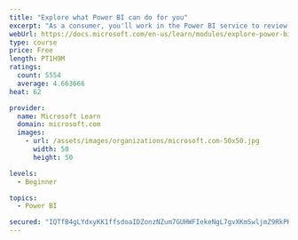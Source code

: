 ```yaml
---
title: "Explore what Power BI can do for you"
excerpt: "As a consumer, you'll work in the Power BI service to review and interact with content that has been shared with you. This module provides the foundational information that you need to work effectively in the Power BI service."
webUrl: https://docs.microsoft.com/en-us/learn/modules/explore-power-bi-service/
type: course
price: Free
length: PT1H9M
ratings:
  count: 5554
  average: 4.663666
heat: 62

provider:
  name: Microsoft Learn
  domain: microsoft.com
  images:
    - url: /assets/images/organizations/microsoft.com-50x50.jpg
      width: 50
      height: 50

levels:
  - Beginner

topics:
  - Power BI

secured: "IQTfB4gLYdxyKK1ffsdoaIDZonzNZum7GUHWFIekeNgL7gvXKmSwljmZ9RkPK5Ld1YvN3obDl/ELIZeldTy8bpNSlrcIAsNhWBVeZFKMOau8oP2QIJmpovASGI1tzjH/3DURUVgxRuunqoaJvMIclqdQR2z6LVL7p/JFndNoP7V08vBc75vjiso7UcLsTxhbgnlONL1/ofU26oPxISsDJ0L1vtes2mp6coHBbPmTfdOoW+eoaJMtBNVwq44JExEe8aXFDu3mimJEBmLmjRuirDvs5q0LiRMUbNqcL7+fIag9G6WT+cF3kesXr0/z+jdkZAQX2ZAO3+NvY6PoWxCqbnkZ9MGbSCRJW7OQgGpgUYyavIKy+cl2r0PZURC+3NPENbYL71GTy7YLEwwPPQh70Q==;OK5fyKCj/Sv+4qUAg8DKRA=="
---
```


